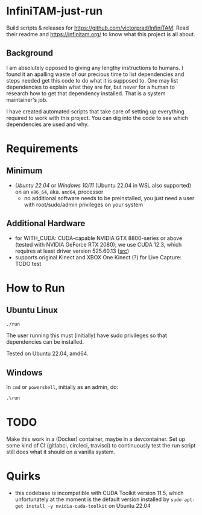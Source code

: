 # InfiniTAM-just-run
Build scripts & releases for https://github.com/victorprad/InfiniTAM. Read their readme and https://infinitam.org/ to know what this project is all about.


## Background
I am absolutely opposed to giving any lengthy instructions to humans.
I found it an apalling waste of our precious time to list dependencies and steps needed get this code to do what it is supposed to.
One may list dependencies to explain what they are for, but never for a human to research how to get that dependency installed.
That is a system maintainer's job.

I have created automated scripts that take care of setting up everything required to work with this project.
You can dig into the code to see which dependencies are used and why.

# Requirements
## Minimum
- *Ubuntu 22.04* or *Windows 10/11* (Ubuntu 22.04 in WSL also supported) on an `x86_64`, aka. `amd64`, processor
  - no additional software needs to be preinstalled, you just need a user with root/sudo/admin privileges on your system

## Additional Hardware
- for WITH_CUDA: CUDA-capable NVIDIA GTX 8800-series or above (tested with NVIDIA GeForce RTX 2080); we use CUDA 12.3, which requires at least driver version 525.60.13 ([src](https://docs.nvidia.com/cuda/cuda-toolkit-release-notes/index.html))
- supports original Kinect and XBOX One Kinect (?) for Live Capture: TODO test

# How to Run

## Ubuntu Linux
```bash
./run
```
The user running this must (initially) have sudo privileges so that dependencies can be installed.

Tested on Ubuntu 22.04, amd64.

## Windows
In `cmd` or `powershell`, initially as an admin, do:

```cmd
.\run
```

# TODO
Make this work in a (Docker) container, maybe in a devcontainer. Set up some kind of CI (gitlabci, circleci, travisci) to continuously test the run script still does what it should on a vanilla system.

# Quirks
- this codebase is incompatible with CUDA Toolkit version 11.5, which unfortunately at the moment is the default version installed by `sudo apt-get install -y nvidia-cuda-toolkit` on Ubuntu 22.04

